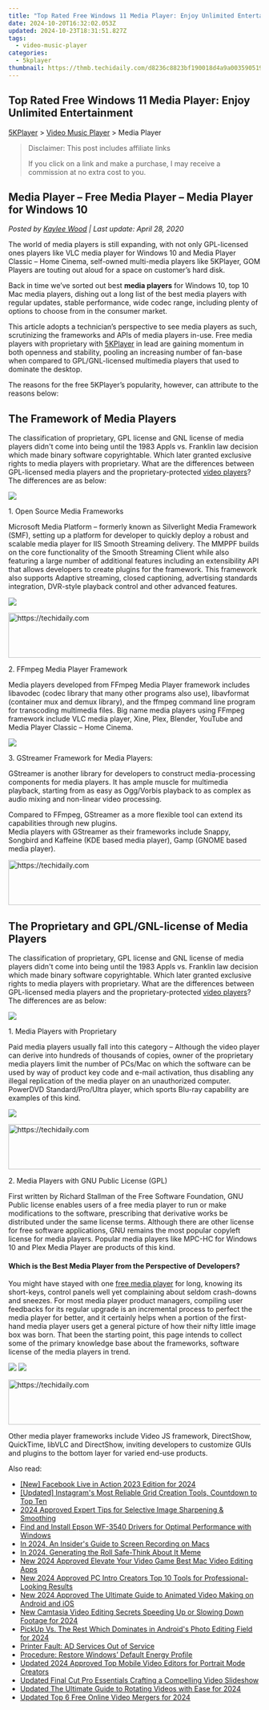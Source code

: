 ```yaml
---
title: "Top Rated Free Windows 11 Media Player: Enjoy Unlimited Entertainment"
date: 2024-10-20T16:32:02.053Z
updated: 2024-10-23T18:31:51.827Z
tags:
  - video-music-player
categories:
  - 5kplayer
thumbnail: https://thmb.techidaily.com/d8236c8823bf190018d4a9a0035905199e51992e3c45e7b977770451483aa69d.jpg
---
```


## Top Rated Free Windows 11 Media Player: Enjoy Unlimited Entertainment

[5KPlayer](https://tools.techidaily.com/5kplayer/products/) \> [Video Music Player](https://tools.techidaily.com/5kplayer/video-music-player/) \> Media Player

>  Disclaimer: This post includes affiliate links
>
>  If you click on a link and make a purchase, I may receive a commission at no extra cost to you.
>

## Media Player – Free Media Player – Media Player for Windows 10

 _Posted by [Kaylee Wood](https://www.quora.com/profile/Amanda-Hu-21) | Last update: April 28, 2020_ 

The world of media players is still expanding, with not only GPL-licensed ones players like VLC media player for Windows 10 and Media Player Classic – Home Cinema, self-owned multi-media players like 5KPlayer, GOM Players are touting out aloud for a space on customer’s hard disk. 

Back in time we’ve sorted out best **media players** for Windows 10, top 10 Mac media players, dishing out a long list of the best media players with regular updates, stable performance, wide codec range, including plenty of options to choose from in the consumer market. 

This article adopts a technician’s perspective to see media players as such, scrutinizing the frameworks and APIs of media players in-use. Free media players with proprietary with [5KPlayer](https://tools.techidaily.com/5kplayer/products/) in lead are gaining momentum in both openness and stability, pooling an increasing number of fan-base when compared to GPL/GNL-licensed multimedia players that used to dominate the desktop.

The reasons for the free 5KPlayer’s popularity, however, can attribute to the reasons below:

## The Framework of Media Players

The classification of proprietary, GPL license and GNL license of media players didn't come into being until the 1983 Appls vs. Franklin law decision which made binary software copyrightable. Which later granted exclusive rights to media players with proprietary. What are the differences between GPL-licensed media players and the proprietary-protected [video players](https://tools.techidaily.com/5kplayer/video-music-player/)? The differences are as below:

![](https://www.5kplayer.com/video-music-player/img/open-source-media-framework.png) 

1\. Open Source Media Frameworks

Microsoft Media Platform – formerly known as Silverlight Media Framework (SMF), setting up a platform for developer to quickly deploy a robust and scalable media player for IIS Smooth Streaming delivery. The MMPPF builds on the core functionality of the Smooth Streaming Client while also featuring a large number of additional features including an extensibility API that allows developers to create plugins for the framework. This framework also supports Adaptive streaming, closed captioning, advertising standards integration, DVR-style playback control and other advanced features. 

![](https://www.5kplayer.com/video-music-player/img/ffmpeg.png) 

<!-- affiliate ads begin -->
<a href="https://appsumo.8odi.net/c/5597632/2144289/7443" target="_top" id="2144289">
  <img src="//a.impactradius-go.com/display-ad/7443-2144289" border="0" alt="https://techidaily.com" width="728" height="90"/>
</a>
<img height="0" width="0" src="https://appsumo.8odi.net/i/5597632/2144289/7443" style="position:absolute;visibility:hidden;" border="0" />
<!-- affiliate ads end -->

2\. FFmpeg Media Player Framework 

Media players developed from FFmpeg Media Player framework includes libavodec (codec library that many other programs also use), libavformat (container mux and demux library), and the ffmpeg command line program for transcoding multimedia files. Big name media players using FFmpeg framework include VLC media player, Xine, Plex, Blender, YouTube and Media Player Classic – Home Cinema. 

![](https://www.5kplayer.com/video-music-player/img/gstreamer.jpg) 

3\. GStreamer Framework for Media Players: 

GStreamer is another library for developers to construct media-processing components for media players. It has ample muscle for multimedia playback, starting from as easy as Ogg/Vorbis playback to as complex as audio mixing and non-linear video processing.

Compared to FFmpeg, GStreamer as a more flexible tool can extend its capabilities through new plugins.   
Media players with GStreamer as their frameworks include Snappy, Songbird and Kaffeine (KDE based media player), Gamp (GNOME based media player).

<!-- affiliate ads begin -->
<a href="https://versadesk.pxf.io/c/5597632/1815679/21290" target="_top" id="1815679">
  <img src="//a.impactradius-go.com/display-ad/21290-1815679" border="0" alt="https://techidaily.com" width="728" height="90"/>
</a>
<img height="0" width="0" src="https://versadesk.pxf.io/i/5597632/1815679/21290" style="position:absolute;visibility:hidden;" border="0" />
<!-- affiliate ads end -->

## The Proprietary and GPL/GNL-license of Media Players

The classification of proprietary, GPL license and GNL license of media players didn't come into being until the 1983 Appls vs. Franklin law decision which made binary software copyrightable. Which later granted exclusive rights to media players with proprietary. What are the differences between GPL-licensed media players and the proprietary-protected [video players](https://tools.techidaily.com/5kplayer/video-music-player/)? The differences are as below:

![](https://www.5kplayer.com/video-music-player/img/5kplayer-is-safe.jpg) 

1\. Media Players with Proprietary

Paid media players usually fall into this category – Although the video player can derive into hundreds of thousands of copies, owner of the proprietary media players limit the number of PCs/Mac on which the software can be used by way of product key code and e-mail activation, thus disabling any illegal replication of the media player on an unauthorized computer. PowerDVD Standard/Pro/Ultra player, which sports Blu-ray capability are examples of this kind. 

![](https://www.5kplayer.com/video-music-player/img/gnu-publice-license.png) 

<!-- affiliate ads begin -->
<a href="https://aligracehair.sjv.io/c/5597632/2006946/19272" target="_top" id="2006946">
  <img src="//a.impactradius-go.com/display-ad/19272-2006946" border="0" alt="https://techidaily.com" width="728" height="90"/>
</a>
<img height="0" width="0" src="https://aligracehair.sjv.io/i/5597632/2006946/19272" style="position:absolute;visibility:hidden;" border="0" />
<!-- affiliate ads end -->

2\. Media Players with GNU Public License (GPL) 

First written by Richard Stallman of the Free Software Foundation, GNU Public license enables users of a free media player to run or make modifications to the software, prescribing that derivative works be distributed under the same license terms. Although there are other license for free software applications, GNU remains the most popular copyleft license for media players. Popular media players like MPC-HC for Windows 10 and Plex Media Player are products of this kind.

#### **Which is the Best Media Player from the Perspective of Developers?**

You might have stayed with one [free media player](https://tools.techidaily.com/5kplayer/video-music-player/) for long, knowing its short-keys, control panels well yet complaining about seldom crash-downs and sneezes. For most media player product managers, compiling user feedbacks for its regular upgrade is an incremental process to perfect the media player for better, and it certainly helps when a portion of the first-hand media player users get a general picture of how their nifty little image box was born. That been the starting point, this page intends to collect some of the primary knowledge base about the frameworks, software license of the media players in trend.

[![](https://www.5kplayer.com/video-music-player/../button/freedownwhitewin.png)](https://tools.techidaily.com/5kplayer/products/) [![](https://www.5kplayer.com/video-music-player/../button/freedownbackmac.png)](https://tools.techidaily.com/5kplayer/products/) 

<!-- affiliate ads begin -->
<a href="https://appsumo.8odi.net/c/5597632/2068417/7443" target="_top" id="2068417">
  <img src="//a.impactradius-go.com/display-ad/7443-2068417" border="0" alt="https://techidaily.com" width="728" height="90"/>
</a>
<img height="0" width="0" src="https://appsumo.8odi.net/i/5597632/2068417/7443" style="position:absolute;visibility:hidden;" border="0" />
<!-- affiliate ads end -->

Other media player frameworks include Video JS framework, DirectShow, QuickTime, libVLC and DirectShow, inviting developers to customize GUIs and plugins to the bottom layer for varied end-use products.

<ins class="adsbygoogle"
     style="display:block"
     data-ad-format="autorelaxed"
     data-ad-client="ca-pub-7571918770474297"
     data-ad-slot="1223367746"></ins>

<ins class="adsbygoogle"
     style="display:block"
     data-ad-client="ca-pub-7571918770474297"
     data-ad-slot="8358498916"
     data-ad-format="auto"
     data-full-width-responsive="true"></ins>

<span class="atpl-alsoreadstyle">Also read:</span>
<div><ul>
<li><a href="https://facebook-video-recording.techidaily.com/new-facebook-live-in-action-2023-edition-for-2024/"><u>[New] Facebook Live in Action 2023 Edition for 2024</u></a></li>
<li><a href="https://instagram-clips.techidaily.com/updated-instagrams-most-reliable-grid-creation-tools-countdown-to-top-ten/"><u>[Updated] Instagram's Most Reliable Grid Creation Tools, Countdown to Top Ten</u></a></li>
<li><a href="https://some-knowledge.techidaily.com/2024-approved-expert-tips-for-selective-image-sharpening-and-smoothing/"><u>2024 Approved Expert Tips for Selective Image Sharpening & Smoothing</u></a></li>
<li><a href="https://hardware-help.techidaily.com/find-and-install-epson-wf-3540-drivers-for-optimal-performance-with-windows/"><u>Find and Install Epson WF-3540 Drivers for Optimal Performance with Windows</u></a></li>
<li><a href="https://on-screen-recording.techidaily.com/in-2024-an-insiders-guide-to-screen-recording-on-macs/"><u>In 2024, An Insider's Guide to Screen Recording on Macs</u></a></li>
<li><a href="https://meme-emoji.techidaily.com/in-2024-generating-the-roll-safe-think-about-it-meme/"><u>In 2024, Generating the Roll Safe-Think About It Meme</u></a></li>
<li><a href="https://video-ai-editor.techidaily.com/new-2024-approved-elevate-your-video-game-best-mac-video-editing-apps/"><u>New 2024 Approved Elevate Your Video Game Best Mac Video Editing Apps</u></a></li>
<li><a href="https://video-ai-editor.techidaily.com/new-2024-approved-pc-intro-creators-top-10-tools-for-professional-looking-results/"><u>New 2024 Approved PC Intro Creators Top 10 Tools for Professional-Looking Results</u></a></li>
<li><a href="https://video-ai-editor.techidaily.com/new-2024-approved-the-ultimate-guide-to-animated-video-making-on-android-and-ios/"><u>New 2024 Approved The Ultimate Guide to Animated Video Making on Android and iOS</u></a></li>
<li><a href="https://video-ai-editor.techidaily.com/new-camtasia-video-editing-secrets-speeding-up-or-slowing-down-footage-for-2024/"><u>New Camtasia Video Editing Secrets Speeding Up or Slowing Down Footage for 2024</u></a></li>
<li><a href="https://extra-guidance.techidaily.com/pickup-vs-the-rest-which-dominates-in-androids-photo-editing-field-for-2024/"><u>PickUp Vs. The Rest Which Dominates in Android's Photo Editing Field for 2024</u></a></li>
<li><a href="https://printer-issues.techidaily.com/printer-fault-ad-services-out-of-service/"><u>Printer Fault: AD Services Out of Service</u></a></li>
<li><a href="https://win11-tips.techidaily.com/procedure-restore-windows-default-energy-profile/"><u>Procedure: Restore Windows’ Default Energy Profile</u></a></li>
<li><a href="https://video-ai-editor.techidaily.com/updated-2024-approved-top-mobile-video-editors-for-portrait-mode-creators/"><u>Updated 2024 Approved Top Mobile Video Editors for Portrait Mode Creators</u></a></li>
<li><a href="https://video-ai-editor.techidaily.com/updated-final-cut-pro-essentials-crafting-a-compelling-video-slideshow/"><u>Updated Final Cut Pro Essentials Crafting a Compelling Video Slideshow</u></a></li>
<li><a href="https://video-ai-editor.techidaily.com/updated-the-ultimate-guide-to-rotating-videos-with-ease-for-2024/"><u>Updated The Ultimate Guide to Rotating Videos with Ease for 2024</u></a></li>
<li><a href="https://video-ai-editor.techidaily.com/updated-top-6-free-online-video-mergers-for-2024/"><u>Updated Top 6 Free Online Video Mergers for 2024</u></a></li>
</ul></div>

